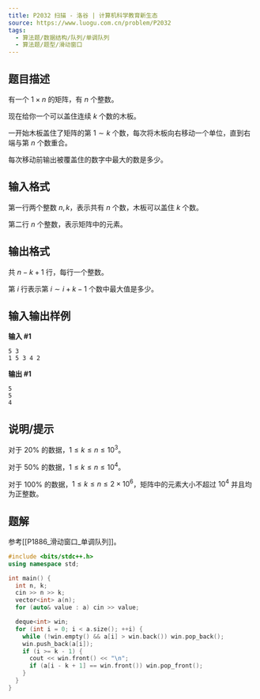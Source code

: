 ```yaml
---
title: P2032 扫描 - 洛谷 | 计算机科学教育新生态
source: https://www.luogu.com.cn/problem/P2032
tags:
  - 算法题/数据结构/队列/单调队列
  - 算法题/题型/滑动窗口 
---
```


## 题目描述

有一个 $1 \times n$ 的矩阵，有 $n$ 个整数。

现在给你一个可以盖住连续 $k$ 个数的木板。

一开始木板盖住了矩阵的第 $1 \sim k$ 个数，每次将木板向右移动一个单位，直到右端与第 $n$ 个数重合。

每次移动前输出被覆盖住的数字中最大的数是多少。

## 输入格式

第一行两个整数 $n,k$，表示共有 $n$ 个数，木板可以盖住 $k$ 个数。

第二行 $n$ 个整数，表示矩阵中的元素。

## 输出格式

共 $n - k + 1$ 行，每行一个整数。

第 $i$ 行表示第 $i \sim i + k - 1$ 个数中最大值是多少。

## 输入输出样例

**输入 #1**

```
5 3
1 5 3 4 2
```

**输出 #1**

```
5
5
4
```

## 说明/提示

对于 $20\%$ 的数据，$1 \leq k \leq n \leq 10^3$。

对于 $50\%$ 的数据，$1 \leq k \leq n \leq 10^4$。

对于 $100\%$ 的数据，$1 \leq k \leq n \leq 2 \times 10^6$，矩阵中的元素大小不超过 $10^4$ 并且均为正整数。

## 题解
参考[[P1886_滑动窗口_单调队列]]。

```cpp
#include <bits/stdc++.h>
using namespace std;

int main() {
  int n, k;
  cin >> n >> k;
  vector<int> a(n);
  for (auto& value : a) cin >> value;

  deque<int> win;
  for (int i = 0; i < a.size(); ++i) {
    while (!win.empty() && a[i] > win.back()) win.pop_back();
    win.push_back(a[i]);
    if (i >= k - 1) {
      cout << win.front() << "\n";
      if (a[i - k + 1] == win.front()) win.pop_front();
    }
  }
}
```

